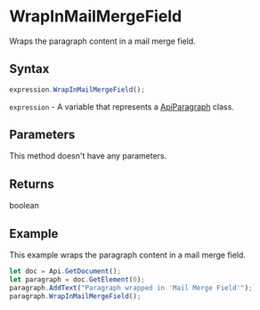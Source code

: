 # WrapInMailMergeField

Wraps the paragraph content in a mail merge field.

## Syntax

```javascript
expression.WrapInMailMergeField();
```

`expression` - A variable that represents a [ApiParagraph](../ApiParagraph.md) class.

## Parameters

This method doesn't have any parameters.

## Returns

boolean

## Example

This example wraps the paragraph content in a mail merge field.

```javascript editor-docx
let doc = Api.GetDocument();
let paragraph = doc.GetElement(0);
paragraph.AddText("Paragraph wrapped in 'Mail Merge Field'");
paragraph.WrapInMailMergeField();
```
